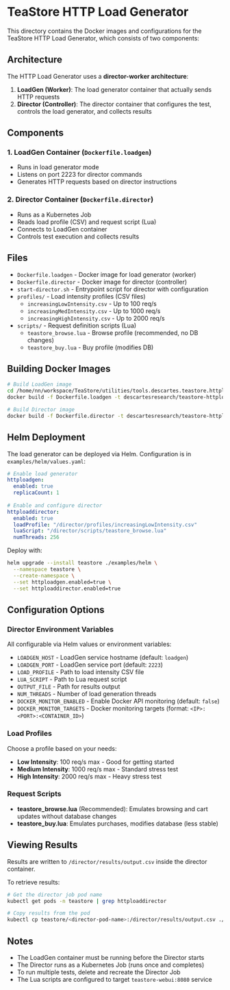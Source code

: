 # TeaStore HTTP Load Generator

This directory contains the Docker images and configurations for the TeaStore HTTP Load Generator, which consists of two components:

## Architecture

The HTTP Load Generator uses a **director-worker architecture**:

1. **LoadGen (Worker)**: The load generator container that actually sends HTTP requests
2. **Director (Controller)**: The director container that configures the test, controls the load generator, and collects results

## Components

### 1. LoadGen Container (`Dockerfile.loadgen`)
- Runs in load generator mode
- Listens on port 2223 for director commands
- Generates HTTP requests based on director instructions

### 2. Director Container (`Dockerfile.director`)
- Runs as a Kubernetes Job
- Reads load profile (CSV) and request script (Lua)
- Connects to LoadGen container
- Controls test execution and collects results

## Files

- `Dockerfile.loadgen` - Docker image for load generator (worker)
- `Dockerfile.director` - Docker image for director (controller)
- `start-director.sh` - Entrypoint script for director with configuration
- `profiles/` - Load intensity profiles (CSV files)
  - `increasingLowIntensity.csv` - Up to 100 req/s
  - `increasingMedIntensity.csv` - Up to 1000 req/s
  - `increasingHighIntensity.csv` - Up to 2000 req/s
- `scripts/` - Request definition scripts (Lua)
  - `teastore_browse.lua` - Browse profile (recommended, no DB changes)
  - `teastore_buy.lua` - Buy profile (modifies DB)

## Building Docker Images

```bash
# Build LoadGen image
cd /home/nn/workspace/TeaStore/utilities/tools.descartes.teastore.httploadgenerator
docker build -f Dockerfile.loadgen -t descartesresearch/teastore-httploadgen:latest .

# Build Director image
docker build -f Dockerfile.director -t descartesresearch/teastore-httploaddirector:latest .
```

## Helm Deployment

The load generator can be deployed via Helm. Configuration is in `examples/helm/values.yaml`:

```yaml
# Enable load generator
httploadgen:
  enabled: true
  replicaCount: 1
  
# Enable and configure director
httploaddirector:
  enabled: true
  loadProfile: "/director/profiles/increasingLowIntensity.csv"
  luaScript: "/director/scripts/teastore_browse.lua"
  numThreads: 256
```

Deploy with:
```bash
helm upgrade --install teastore ./examples/helm \
  --namespace teastore \
  --create-namespace \
  --set httploadgen.enabled=true \
  --set httploaddirector.enabled=true
```

## Configuration Options

### Director Environment Variables

All configurable via Helm values or environment variables:

- `LOADGEN_HOST` - LoadGen service hostname (default: `loadgen`)
- `LOADGEN_PORT` - LoadGen service port (default: `2223`)
- `LOAD_PROFILE` - Path to load intensity CSV file
- `LUA_SCRIPT` - Path to Lua request script
- `OUTPUT_FILE` - Path for results output
- `NUM_THREADS` - Number of load generation threads
- `DOCKER_MONITOR_ENABLED` - Enable Docker API monitoring (default: `false`)
- `DOCKER_MONITOR_TARGETS` - Docker monitoring targets (format: `<IP>:<PORT>:<CONTAINER_ID>`)

### Load Profiles

Choose a profile based on your needs:
- **Low Intensity**: 100 req/s max - Good for getting started
- **Medium Intensity**: 1000 req/s max - Standard stress test
- **High Intensity**: 2000 req/s max - Heavy stress test

### Request Scripts

- **teastore_browse.lua** (Recommended): Emulates browsing and cart updates without database changes
- **teastore_buy.lua**: Emulates purchases, modifies database (less stable)

## Viewing Results

Results are written to `/director/results/output.csv` inside the director container.

To retrieve results:
```bash
# Get the director job pod name
kubectl get pods -n teastore | grep httploaddirector

# Copy results from the pod
kubectl cp teastore/<director-pod-name>:/director/results/output.csv ./output.csv
```

## Notes

- The LoadGen container must be running before the Director starts
- The Director runs as a Kubernetes Job (runs once and completes)
- To run multiple tests, delete and recreate the Director Job
- The Lua scripts are configured to target `teastore-webui:8080` service
